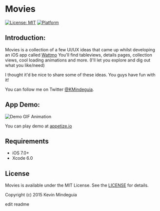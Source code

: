 


# Movies
[![License: MIT](https://img.shields.io/badge/license-MIT-blue.svg?style=flat)](https://github.com/KMindeguia/movies/blob/master/LICENSE.md)
[![Platform](https://img.shields.io/cocoapods/p/Hokusai.svg?style=flat)]()

## Introduction:
Movies is a collection of a few UI/UX ideas that came up whilst developing an iOS app called [Wattmo](http://appsto.re/gb/Mn3J5.i)
You'll find tableviews, details pages, collection views, cool loading animations and more. (I'll let you explore and dig out what you like/need)

I thought it'd be nice to share some of these ideas. You guys have fun with it!

You can follow me on Twitter [@KMindeguia](https://twitter.com/KMindeguia).

## App Demo:
![Demo GIF Animation](https://raw.githubusercontent.com/KMindeguia/movies/master/Gif%20Demo/demo.gif)

You can play demo at [appetize.io](https://appetize.io/app/va6vwedcp9rn111j1yk5dk9638?device=iphone6&scale=100&orientation=portrait)

## Requirements
- iOS 7.0+
- Xcode 6.0


## License
Movies is available under the MIT License. See the [LICENSE](https://github.com/KMindeguia/movies/blob/master/LICENSE.md) for details.

Copyright (c) 2015 Kevin Mindeguia

edit readme
